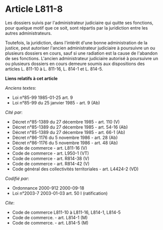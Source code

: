 # Article L811-8

Les dossiers suivis par l'administrateur judiciaire qui quitte ses fonctions, pour quelque motif que ce soit, sont répartis
par la juridiction entre les autres administrateurs.

Toutefois, la juridiction, dans l'intérêt d'une bonne administration de la justice, peut autoriser l'ancien administrateur
judiciaire à poursuivre un ou plusieurs dossiers en cours, sauf si une radiation est la cause de l'abandon de ses fonctions.
L'ancien administrateur judiciaire autorisé à poursuivre un ou plusieurs dossiers en cours demeure soumis aux dispositions
des articles L. 811-10 à L. 811-16, L. 814-1 et L. 814-5.

**Liens relatifs à cet article**

_Anciens textes_:

  - Loi n°85-99 1985-01-25 art. 9
  - Loi n°85-99 du 25 janvier 1985 - art. 9 (Ab)

_Cité par_:

  - Décret n°85-1389 du 27 décembre 1985 - art. 110 (V)
  - Décret n°85-1389 du 27 décembre 1985 - art. 54-16 (Ab)
  - Décret n°85-1389 du 27 décembre 1985 - art. 66-1 (Ab)
  - Décret n°86-1176 du 5 novembre 1986 - art. 28 (Ab)
  - Décret n°86-1176 du 5 novembre 1986 - art. 48 (Ab)
  - Code de commerce - art. L811-16 (V)
  - Code de commerce - art. L950-1 (VT)
  - Code de commerce - art. R814-38 (V)
  - Code de commerce - art. R814-42 (V)
  - Code général des collectivités territoriales - art. L4424-2 (VD)

_Codifié par_:

  - Ordonnance 2000-912 2000-09-18
  - Loi n°2003-7 2003-01-03 art. 50 I (ratification)

_Cite_:

  - Code de commerce L811-10 à L811-16, L814-1, L814-5
  - Code de commerce. - art. L814-1 (M)
  - Code de commerce. - art. L814-5 (M)
